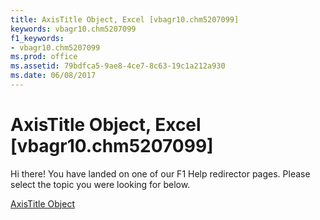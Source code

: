```yaml
---
title: AxisTitle Object, Excel [vbagr10.chm5207099]
keywords: vbagr10.chm5207099
f1_keywords:
- vbagr10.chm5207099
ms.prod: office
ms.assetid: 79bdfca5-9ae8-4ce7-8c63-19c1a212a930
ms.date: 06/08/2017
---
```



# AxisTitle Object, Excel [vbagr10.chm5207099]

Hi there! You have landed on one of our F1 Help redirector pages. Please select the topic you were looking for below.

[AxisTitle Object](http://msdn.microsoft.com/library/a5a62dd3-5859-6f5c-5e28-6adbf400e08e%28Office.15%29.aspx)

